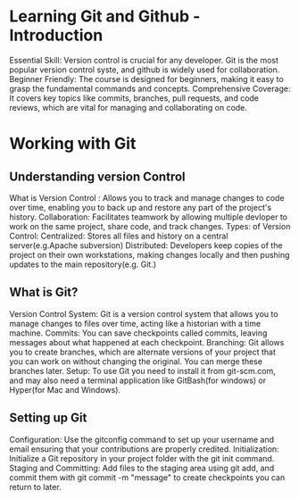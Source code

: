 # Learning Git and Github - Introduction
Essential Skill: Version control is crucial for any developer. Git is the most popular version control syste, and github is widely used for collaboration.
Beginner Friendly: The course is designed for beginners, making it easy to grasp the fundamental commands and concepts.
Comprehensive Coverage: It covers key topics like commits, branches, pull requests, and code reviews, which are vital for managing and collaborating on code. 
# Working with Git 
## Understanding version Control
What is Version Control : Allows you to track and manage changes to code over time, enabling you to back up and restore any part of the project's history.
Collaboration: Facilitates teamwork by allowing multiple devloper to work on the same project, share code, and track changes.
Types: of Version Control:
    Centralized: Stores all files and history on a central server(e.g.Apache subversion)
    Distributed: Developers keep copies of the project on their own workstations, making changes locally and then pushing updates to the main repository(e.g. Git.)
## What is Git? 
Version Control System: Git is a version control system that allows you to manage changes to files over time, acting like a historian with a time machine. 
Commits: You can save checkpoints called commits, leaving messages about what happened at each checkpoint.
Branching: Git allows you to create branches, which are alternate versions of your project that you can work on without changing the original. You can merge these branches later.
Setup: To use Git you need to install it from git-scm.com, and may also need a terminal application like GitBash(for windows) or Hyper(for Mac and Windows).

## Setting up Git
Configuration: Use the gitconfig command to set up your username and email ensuring that your contributions are properly credited.
Initialization: Initialize a Git repository in your project folder with the git init command. 
Staging and Committing: Add files to the staging area using git add, and commit them with git commit -m "message" to create checkpoints you can return to later.